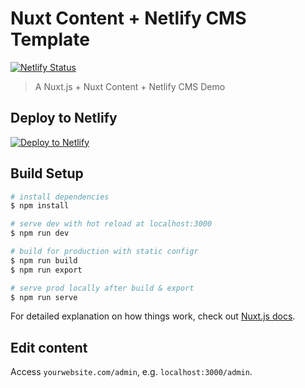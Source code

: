 # Nuxt Content + Netlify CMS Template
[![Netlify Status](https://api.netlify.com/api/v1/badges/1630078f-e765-4fb2-86ac-5e51fa0671a8/deploy-status)](https://app.netlify.com/sites/nuxt-content-netlify-cms/deploys)

> A Nuxt.js + Nuxt Content + Netlify CMS Demo

## Deploy to Netlify

[![Deploy to Netlify](https://www.netlify.com/img/deploy/button.svg)](https://app.netlify.com/start/deploy?repository=https://github.com/santicros/nuxt-content-netlify-cms)


## Build Setup

```bash
# install dependencies
$ npm install

# serve dev with hot reload at localhost:3000
$ npm run dev

# build for production with static configr
$ npm run build
$ npm run export

# serve prod locally after build & export
$ npm run serve
```

For detailed explanation on how things work, check out [Nuxt.js docs](https://nuxtjs.org).


## Edit content

Access `yourwebsite.com/admin`, e.g. `localhost:3000/admin`.